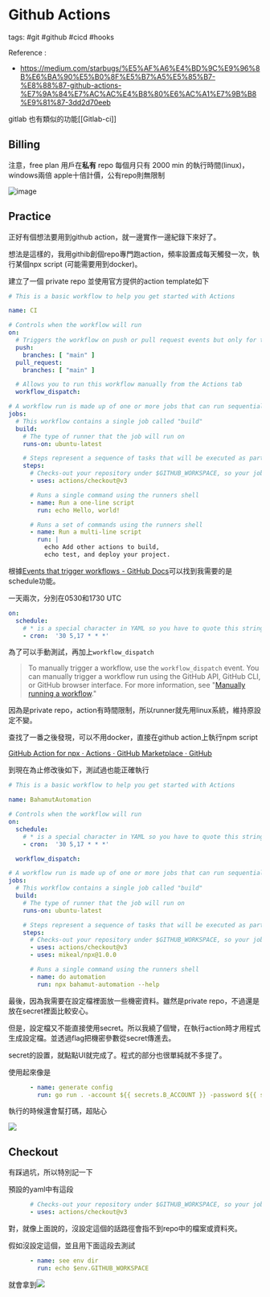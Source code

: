 # Github Actions

tags: #git #github #cicd #hooks 

Reference :

* <https://medium.com/starbugs/%E5%AF%A6%E4%BD%9C%E9%96%8B%E6%BA%90%E5%B0%8F%E5%B7%A5%E5%85%B7-%E8%88%87-github-actions-%E7%9A%84%E7%AC%AC%E4%B8%80%E6%AC%A1%E7%9B%B8%E9%81%87-3dd2d70eeb>

gitlab 也有類似的功能[[Gitlab-ci]]

## Billing

注意，free plan 用戶在**私有** repo 每個月只有 2000 min 的執行時間(linux)，windows兩倍 apple十倍計價，公有repo則無限制

![image](https://i.imgur.com/SscV1YU.png)

## Practice

正好有個想法要用到github action，就一邊實作一邊紀錄下來好了。

想法是這樣的，我用githib創個repo專門跑action，頻率設置成每天觸發一次，執行某個npx script (可能需要用到docker)。

建立了一個 private repo 並使用官方提供的action template如下

```yaml
# This is a basic workflow to help you get started with Actions

name: CI

# Controls when the workflow will run
on:
  # Triggers the workflow on push or pull request events but only for the "main" branch
  push:
    branches: [ "main" ]
  pull_request:
    branches: [ "main" ]

  # Allows you to run this workflow manually from the Actions tab
  workflow_dispatch:

# A workflow run is made up of one or more jobs that can run sequentially or in parallel
jobs:
  # This workflow contains a single job called "build"
  build:
    # The type of runner that the job will run on
    runs-on: ubuntu-latest

    # Steps represent a sequence of tasks that will be executed as part of the job
    steps:
      # Checks-out your repository under $GITHUB_WORKSPACE, so your job can access it
      - uses: actions/checkout@v3

      # Runs a single command using the runners shell
      - name: Run a one-line script
        run: echo Hello, world!

      # Runs a set of commands using the runners shell
      - name: Run a multi-line script
        run: |
          echo Add other actions to build,
          echo test, and deploy your project.
```

根據[Events that trigger workflows - GitHub Docs](https://docs.github.com/en/actions/using-workflows/events-that-trigger-workflows)可以找到我需要的是schedule功能。

一天兩次，分別在0530和1730 UTC

```yaml
on:
  schedule:
    # * is a special character in YAML so you have to quote this string
    - cron:  '30 5,17 * * *'
```

為了可以手動測試，再加上`workflow_dispatch`

> To manually trigger a workflow, use the `workflow_dispatch` event. You can manually trigger a workflow run using the GitHub API, GitHub CLI, or GitHub browser interface. For more information, see "[Manually running a workflow](https://docs.github.com/en/actions/managing-workflow-runs/manually-running-a-workflow)."

因為是private repo，action有時間限制，所以runner就先用linux系統，維持原設定不變。

查找了一番之後發現，可以不用docker，直接在github action上執行npm script

[GitHub Action for npx · Actions · GitHub Marketplace · GitHub](https://github.com/marketplace/actions/github-action-for-npx)

到現在為止修改後如下，測試過也能正確執行

```yaml
# This is a basic workflow to help you get started with Actions

name: BahamutAutomation

# Controls when the workflow will run
on:
  schedule:
    # * is a special character in YAML so you have to quote this string
    - cron:  '30 5,17 * * *'

  workflow_dispatch:

# A workflow run is made up of one or more jobs that can run sequentially or in parallel
jobs:
  # This workflow contains a single job called "build"
  build:
    # The type of runner that the job will run on
    runs-on: ubuntu-latest

    # Steps represent a sequence of tasks that will be executed as part of the job
    steps:
      # Checks-out your repository under $GITHUB_WORKSPACE, so your job can access it
      - uses: actions/checkout@v3
      - uses: mikeal/npx@1.0.0

      # Runs a single command using the runners shell
      - name: do automation
        run: npx bahamut-automation --help
```

最後，因為我需要在設定檔裡面放一些機密資料。雖然是private repo，不過還是放在secret裡面比較安心。

但是，設定檔又不能直接使用secret。所以我繞了個彎，在執行action時才用程式生成設定檔。並透過flag把機密參數從secret傳進去。



secret的設置，就點點UI就完成了。程式的部分也很單純就不多提了。



使用起來像是

```yaml
      - name: generate config
        run: go run . -account ${{ secrets.B_ACCOUNT }} -password ${{ secrets.B_PASSWORD }}
```

執行的時候還會幫打碼，超貼心

![](https://i.imgur.com/oxVc9dk.png)

## Checkout

有踩過坑，所以特別記一下

預設的yaml中有這段

```yaml
      # Checks-out your repository under $GITHUB_WORKSPACE, so your job can access it
      - uses: actions/checkout@v3
```

對，就像上面說的，沒設定這個的話路徑會指不到repo中的檔案或資料夾。

假如沒設定這個，並且用下面這段去測試

```yaml
      - name: see env dir
        run: echo $env.GITHUB_WORKSPACE
```

就會拿到![](https://i.imgur.com/pS3lfnQ.png)
